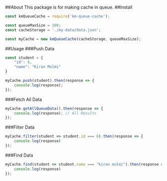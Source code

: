 ##About
This package is for making cache in queue.
##Install
```javascript
const kmQueueCache = require('km-queue-cache');

const queueMaxSize = 100;
const cacheStorage = './my-data/data.json';

const myCache = new kmQueueCache(cacheStorage, queueMaxSize);
```
##Usage
###Push Data
```javascript
const student = {
    "id": 6, 
    "name": "Kiran Mulmi"
}

myCache.push(student).then(response => {
    console.log(response);
});
```
###Fetch All Data
```javascript
myCache.getAllQueueData().then(response => {
    console.log(response); // All Results
});
```
###Filter Data
```javascript
myCache.filter(student => student.id === 6).then(response => {
    console.log(response)
});
```
###Find Data
```javascript
myCache.find(student => student.name === "kiran mulmi").then(response => {
    console.log(response)
});
```
